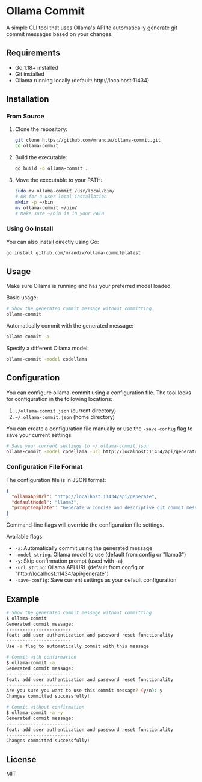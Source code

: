 # Ollama Commit

A simple CLI tool that uses Ollama's API to automatically generate git commit messages based on your changes.

## Requirements

- Go 1.18+ installed
- Git installed
- Ollama running locally (default: http://localhost:11434)

## Installation

### From Source

1. Clone the repository:
   ```bash
   git clone https://github.com/mrandiw/ollama-commit.git
   cd ollama-commit
   ```

2. Build the executable:
   ```bash
   go build -o ollama-commit .
   ```

3. Move the executable to your PATH:
   ```bash
   sudo mv ollama-commit /usr/local/bin/
   # OR for a user-local installation
   mkdir -p ~/bin
   mv ollama-commit ~/bin/
   # Make sure ~/bin is in your PATH
   ```

### Using Go Install

You can also install directly using Go:

```bash
go install github.com/mrandiw/ollama-commit@latest
```

## Usage

Make sure Ollama is running and has your preferred model loaded.

Basic usage:
```bash
# Show the generated commit message without committing
ollama-commit
```

Automatically commit with the generated message:
```bash
ollama-commit -a
```

Specify a different Ollama model:
```bash
ollama-commit -model codellama
```

## Configuration

You can configure ollama-commit using a configuration file. The tool looks for configuration in the following locations:

1. `./ollama-commit.json` (current directory)
2. `~/.ollama-commit.json` (home directory)

You can create a configuration file manually or use the `-save-config` flag to save your current settings:

```bash
# Save your current settings to ~/.ollama-commit.json
ollama-commit -model codellama -url http://localhost:11434/api/generate -save-config
```

### Configuration File Format

The configuration file is in JSON format:

```json
{
  "ollamaApiUrl": "http://localhost:11434/api/generate",
  "defaultModel": "llama3",
  "promptTemplate": "Generate a concise and descriptive git commit message based on the following changes.\nFollow best practices for git commit messages: use imperative mood, keep it under 50 characters for the first line,\nand add more details in a body if necessary.\n\nRespond ONLY with the commit message, no other text, explanation, or quotes.\nJust the commit message that would be used with 'git commit -m'.\n\nChanges:\n%s"
}
```

Command-line flags will override the configuration file settings.

Available flags:
- `-a`: Automatically commit using the generated message
- `-model string`: Ollama model to use (default from config or "llama3")
- `-y`: Skip confirmation prompt (used with -a)
- `-url string`: Ollama API URL (default from config or "http://localhost:11434/api/generate")
- `-save-config`: Save current settings as your default configuration

## Example

```bash
# Show the generated commit message without committing
$ ollama-commit
Generated commit message:
------------------------
feat: add user authentication and password reset functionality
------------------------
Use -a flag to automatically commit with this message

# Commit with confirmation
$ ollama-commit -a
Generated commit message:
------------------------
feat: add user authentication and password reset functionality
------------------------
Are you sure you want to use this commit message? (y/n): y
Changes committed successfully!

# Commit without confirmation
$ ollama-commit -a -y
Generated commit message:
------------------------
feat: add user authentication and password reset functionality
------------------------
Changes committed successfully!
```

## License

MIT